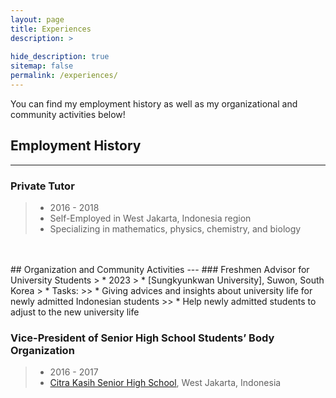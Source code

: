 ```yaml
---
layout: page
title: Experiences
description: >
  
hide_description: true
sitemap: false
permalink: /experiences/
---
```

You can find my employment history as well as my organizational and community activities below!

## Employment History
---
### Private Tutor
> * 2016 - 2018
> * Self-Employed in West Jakarta, Indonesia region
> *	Specializing in mathematics, physics, chemistry, and biology

<br>
<br>
## Organization and Community Activities
---
### Freshmen Advisor for University Students
> * 2023
> * [Sungkyunkwan University], Suwon, South Korea
> * Tasks:
>> * Giving advices and insights about university life for newly admitted Indonesian students
>> * Help newly admitted students to adjust to the new university life

### Vice-President of Senior High School Students’ Body Organization
> * 2016 - 2017
> * [Citra Kasih Senior High School], West Jakarta, Indonesia


[Sungkyunkwan University]: https://www.skku.edu/eng/index.do
[Citra Kasih Senior High School]: https://citrakasih.sch.id/sckjakarta/
